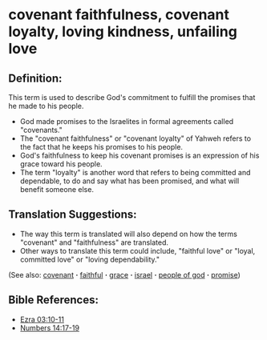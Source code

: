 # covenant faithfulness, covenant loyalty, loving kindness, unfailing love #

## Definition: ##

This term is used to describe God's commitment to fulfill the promises that he made to his people.

* God made promises to the Israelites in formal agreements called "covenants."
* The "covenant faithfulness" or "covenant loyalty" of Yahweh refers to the fact that he keeps his promises to his people. 
* God's faithfulness to keep his covenant promises is an expression of his grace toward his people. 
* The term "loyalty" is another word that refers to being committed and dependable, to do and say what has been promised, and what will benefit someone else.

## Translation Suggestions: ##

* The way this term is translated will also depend on how the terms "covenant" and "faithfulness" are translated.
* Other ways to translate this term could include, "faithful love" or "loyal, committed love" or "loving dependability."

(See also: [covenant](../kt/covenant.md) **·** [faithful](../kt/faithful.md) **·** [grace](../kt/grace.md) **·** [israel](../other/israel.md) **·** [people of god](../kt/peopleofgod.md) **·** [promise](../kt/promise.md))

## Bible References: ##

* [Ezra 03:10-11](https://door43.org/en/bible/notes/ezr/03/10)
* [Numbers 14:17-19](https://door43.org/en/bible/notes/num/14/17)

